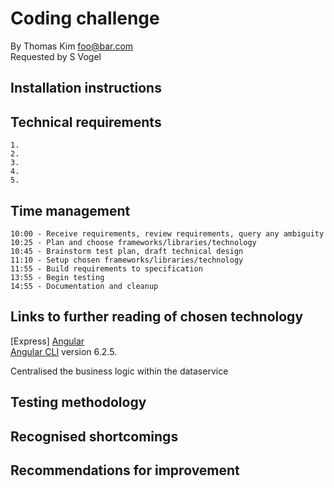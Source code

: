 # Coding challenge

By Thomas Kim foo@bar.com<br />
Requested by S Vogel

## Installation instructions


## Technical requirements

    1. 
    2.
    3.
    4.
    5.

## Time management

    10:00 - Receive requirements, review requirements, query any ambiguity
    10:25 - Plan and choose frameworks/libraries/technology
    10:45 - Brainstorm test plan, draft technical design 
    11:10 - Setup chosen frameworks/libraries/technology
    11:55 - Build requirements to specification
    13:55 - Begin testing
    14:55 - Documentation and cleanup

## Links to further reading of chosen technology

[Express] 
[Angular](http://www.angular.io)<br />
[Angular CLI](https://github.com/angular/angular-cli) version 6.2.5.<br />

Centralised the business logic within the dataservice

## Testing methodology



## Recognised shortcomings

## Recommendations for improvement